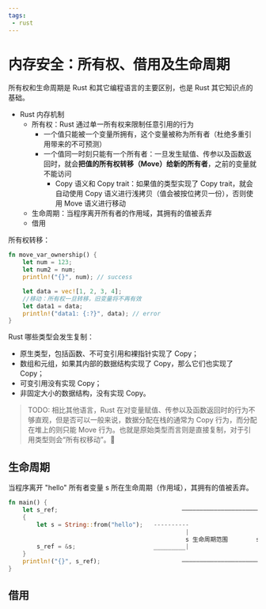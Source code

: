 ```yaml
---
tags:
 - rust
---
```


# 内存安全：所有权、借用及生命周期

所有权和生命周期是 Rust 和其它编程语言的主要区别，也是 Rust 其它知识点的基础。

- Rust 内存机制
  - 所有权：Rust 通过单一所有权来限制任意引用的行为
    - 一个值只能被一个变量所拥有，这个变量被称为所有者（杜绝多重引用带来的不可预测）
    - 一个值同一时刻只能有一个所有者：一旦发生赋值、传参以及函数返回时，就会**把值的所有权转移（Move）给新的所有者**，之前的变量就不能访问
      - Copy 语义和 Copy trait：如果值的类型实现了 Copy trait，就会自动使用 Copy 语义进行浅拷贝（值会被按位拷贝一份），否则使用 Move 语义进行移动
  - 生命周期：当程序离开所有者的作用域，其拥有的值被丢弃
  - 借用

所有权转移：

```rust
fn move_var_ownership() {
    let num = 123;
    let num2 = num;
    println!("{}", num); // success

    let data = vec![1, 2, 3, 4];
    //移动：所有权一旦转移，旧变量将不再有效
    let data1 = data;
    println!("data1: {:?}", data); // error
}
```

Rust 哪些类型会发生复制：

- 原生类型，包括函数、不可变引用和裸指针实现了 Copy；
- 数组和元组，如果其内部的数据结构实现了 Copy，那么它们也实现了 Copy；
- 可变引用没有实现 Copy；
- 非固定大小的数据结构，没有实现 Copy。

> TODO: 相比其他语言，Rust 在对变量赋值、传参以及函数返回时的行为不够直观，但是否可以一般来说，数据分配在栈的通常为 Copy 行为，而分配在堆上的则只能 Move 行为。也就是原始类型而言则是直接复制，对于引用类型则会“所有权移动”。🤔

## 生命周期

当程序离开 "hello" 所有者变量 s 所在生命周期（作用域），其拥有的值被丢弃。

```rust
fn main() {
    let s_ref;                                   ——————————————————————                      
    {                                                                 ｜
        let s = String::from("hello");   ----------                   ｜ 
                                                  |                   ｜
                                                  s 生命周期范围        s_ref 生命周期范围
        s_ref = &s;                      _________|                   ｜ 
    }                                                                 ｜ 
    println!("{}", s_ref);                       ——————————————————————
}
```

##  借用
